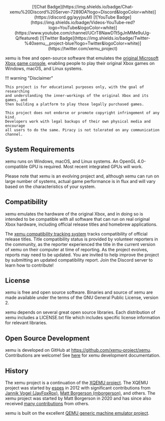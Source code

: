 <center>
[![Chat Badge](https://img.shields.io/badge/Chat-xemu%20Discord%20Server-7289DA?logo=Discord&logoColor=white)](https://discord.gg/ayyjsuM)
[![YouTube Badge](https://img.shields.io/badge/Videos-YouTube-red?logo=YouTube&logoColor=white)](https://www.youtube.com/channel/UCrT8NawDTt5gJnMMe9uUg-Q/featured)
[![Twitter Badge](https://img.shields.io/badge/Twitter-%40xemu__project-blue?logo=Twitter&logoColor=white)](https://twitter.com/xemu_project)
</center>

xemu is free and open-source software that emulates the [original Microsoft Xbox game console](https://en.wikipedia.org/wiki/Xbox_(console)), enabling people to play their original Xbox games on Windows, macOS, and Linux systems.

!!! warning "Disclaimer"

    This project is for educational purposes only, with the goal of researching
    and understanding the inner-workings of the original Xbox and its games, and
    then building a platform to play those legally purchased games.

    This project does not endorse or promote copyright infringement of any kind.
    Developers work with legal backups of their own physical media and encourage
    all users to do the same. Piracy is not tolerated on any communication
    channel.

## System Requirements

xemu runs on Windows, macOS, and Linux systems. An OpenGL 4.0-compatible GPU is required. Most recent integrated GPUs will work.

Please note that xemu is an evolving project and, although xemu can run on large number of systems, actual game performance is in flux and will vary based on the characteristics of your system.

## Compatibility

xemu emulates the hardware of the original Xbox, and in doing so is intended to be compatible with all software that can run on real original Xbox hardware, including official release titles and homebrew applications.

The [xemu compatibility tracking system](https://xemu.app/#compatibility) tracks compatibility of official release titles. Title compatibility status is provided by volunteer reporters in the community, as the reporter experienced the title in the current version of xemu on their computer at time of reporting. As the project evolves, reports may need to be updated. You are invited to help improve the project by submitting an updated compatibility report. Join the Discord server to learn how to contribute!

## License

xemu is free and open source software. Binaries and source of xemu are made available under the terms of the GNU General Public License, version 2.

xemu depends on several great open source libraries. Each distribution of xemu includes a LICENSE.txt file which includes specific license information for relevant libraries.

## Open Source Development

xemu is developed on GitHub at https://github.com/xemu-project/xemu. Contributions are welcome! See [here](https://xemu.app/docs/dev/) for xemu development documentation.

## History

The xemu project is a continuation of the [XQEMU project](https://xqemu.com/). The XQEMU project was started by [espes](github.com/espes/xqemu) in 2012 with significant contributions from [Jannik Vogel (JayFoxRox)](https://github.com/JayFoxRox), [Matt Borgerson (mborgerson)](https://github.com/mborgerson), and others. The xemu project was started by Matt Borgerson in 2020 and has since also received [many contributions](https://github.com/xemu-project/xemu/pulls?q=is%3Apr) from others.

xemu is built on the excellent [QEMU generic machine emulator project](https://www.qemu.org/).
